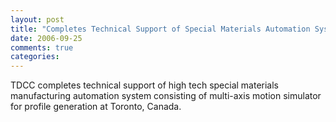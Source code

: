 ```yaml
---
layout: post
title: "Completes Technical Support of Special Materials Automation System"
date: 2006-09-25
comments: true
categories: 
---
```

TDCC completes technical support of high tech special materials manufacturing automation system consisting of multi-axis motion simulator for profile generation at Toronto, Canada.